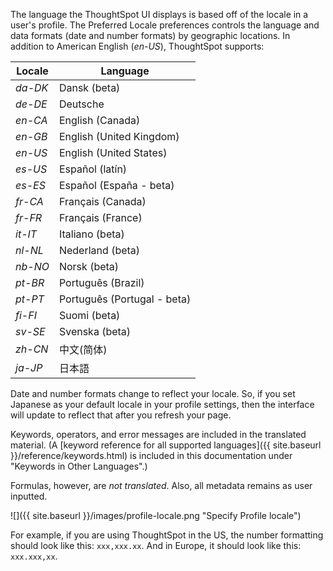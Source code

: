 The language the ThoughtSpot UI displays is based off of the locale in a user's
profile. The Preferred Locale preferences controls the language and data formats (date and
number formats) by geographic locations. In addition to American English (*en-US*),
ThoughtSpot supports:

| Locale |  Language  
|---|---|
| *da-DK* | Dansk (beta)|
| *de-DE* | Deutsche  |
| *en-CA* | English (Canada)  |
| *en-GB* | English (United Kingdom)  |
| *en-US* | English (United States)  |
| *es-US* | Español (latín)  |
| *es-ES* | Español (España - beta)  |
| *fr-CA* | Français (Canada)  |
| *fr-FR* | Français (France)  |
| *it-IT* | Italiano (beta)  |
| *nl-NL* | Nederland (beta)  |
| *nb-NO* | Norsk (beta)  |
| *pt-BR* | Português (Brazil)  |
| *pt-PT* | Português (Portugal - beta)  |
| *fi-FI* | Suomi (beta)  |
| *sv-SE* | Svenska (beta)  |
| *zh-CN* | 中文(简体)  |
| *ja-JP* | 日本語  |

Date and number formats change to reflect your locale. So, if you set Japanese
as your default locale in your profile settings, then the interface will update
to reflect that after you refresh your page.

Keywords, operators, and error messages are included in the translated material.
(A [keyword reference for all supported languages]({{ site.baseurl }}/reference/keywords.html)
is included in this documentation under "Keywords in Other Languages".)  

Formulas, however, are _not translated_. Also, all metadata remains as user
inputted.

![]({{ site.baseurl }}/images/profile-locale.png "Specify Profile locale")

For example, if you are using ThoughtSpot in the US, the number formatting
should look like this: `xxx,xxx.xx`. And in Europe, it should look like this:
`xxx.xxx,xx`.
